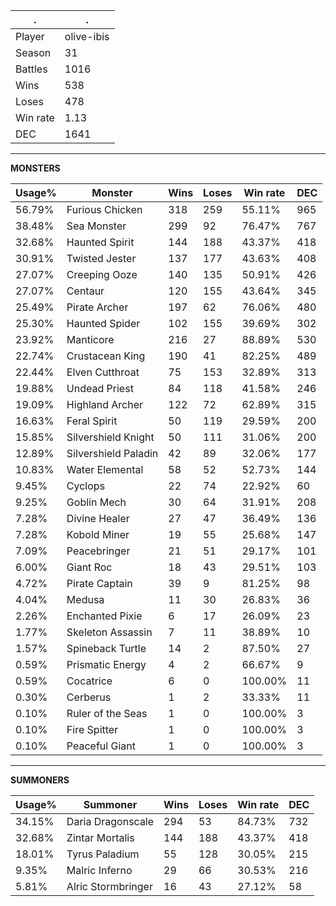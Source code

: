.|.
|-|-
Player|olive-ibis
Season|31
Battles|1016
Wins|538
Loses|478
Win rate|1.13
DEC|1641

---
**MONSTERS**

Usage%|Monster|Wins|Loses|Win rate|DEC|
-|-|-|-|-|-|
56.79%|Furious Chicken|318|259|55.11%|965|
38.48%|Sea Monster|299|92|76.47%|767|
32.68%|Haunted Spirit|144|188|43.37%|418|
30.91%|Twisted Jester|137|177|43.63%|408|
27.07%|Creeping Ooze|140|135|50.91%|426|
27.07%|Centaur|120|155|43.64%|345|
25.49%|Pirate Archer|197|62|76.06%|480|
25.30%|Haunted Spider|102|155|39.69%|302|
23.92%|Manticore|216|27|88.89%|530|
22.74%|Crustacean King|190|41|82.25%|489|
22.44%|Elven Cutthroat|75|153|32.89%|313|
19.88%|Undead Priest|84|118|41.58%|246|
19.09%|Highland Archer|122|72|62.89%|315|
16.63%|Feral Spirit|50|119|29.59%|200|
15.85%|Silvershield Knight|50|111|31.06%|200|
12.89%|Silvershield Paladin|42|89|32.06%|177|
10.83%|Water Elemental|58|52|52.73%|144|
9.45%|Cyclops|22|74|22.92%|60|
9.25%|Goblin Mech|30|64|31.91%|208|
7.28%|Divine Healer|27|47|36.49%|136|
7.28%|Kobold Miner|19|55|25.68%|147|
7.09%|Peacebringer|21|51|29.17%|101|
6.00%|Giant Roc|18|43|29.51%|103|
4.72%|Pirate Captain|39|9|81.25%|98|
4.04%|Medusa|11|30|26.83%|36|
2.26%|Enchanted Pixie|6|17|26.09%|23|
1.77%|Skeleton Assassin|7|11|38.89%|10|
1.57%|Spineback Turtle|14|2|87.50%|27|
0.59%|Prismatic Energy|4|2|66.67%|9|
0.59%|Cocatrice|6|0|100.00%|11|
0.30%|Cerberus|1|2|33.33%|11|
0.10%|Ruler of the Seas|1|0|100.00%|3|
0.10%|Fire Spitter|1|0|100.00%|3|
0.10%|Peaceful Giant|1|0|100.00%|3|

---
**SUMMONERS**

Usage%|Summoner|Wins|Loses|Win rate|DEC|
-|-|-|-|-|-|
34.15%|Daria Dragonscale|294|53|84.73%|732|
32.68%|Zintar Mortalis|144|188|43.37%|418|
18.01%|Tyrus Paladium|55|128|30.05%|215|
9.35%|Malric Inferno|29|66|30.53%|216|
5.81%|Alric Stormbringer|16|43|27.12%|58|
